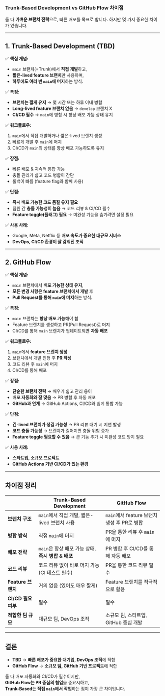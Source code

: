 <h3 data-ke-size="size23"><b>  Trunk-Based Development vs GitHub Flow 차이점</b></h3>
<p data-ke-size="size16">둘 다 <b>가벼운 브랜치 전략</b>으로, 빠른 배포를 목표로 합니다. 하지만 몇 가지 중요한 차이가 있습니다.</p>
<hr data-ke-style="style1" />
<h2 data-ke-size="size26"><b>  1. Trunk-Based Development (TBD)</b></h2>
<p data-ke-size="size16">✅ <b>핵심 개념:</b></p>
<ul style="list-style-type: disc;" data-ke-list-type="disc">
<li><code>main</code> 브랜치(=Trunk)에서 <b>직접 개발</b>하고,</li>
<li><b>짧은-lived feature 브랜치</b>만 사용하며,</li>
<li><b>하루에도 여러 번 <code>main</code>에 머지</b>하는 방식.</li>
</ul>
<p data-ke-size="size16">✅ <b>특징:</b></p>
<ul style="list-style-type: disc;" data-ke-list-type="disc">
<li><b>브랜치는 짧게 유지</b> &rarr; 몇 시간 또는 하루 이내 병합</li>
<li><b>Long-lived feature 브랜치 없음</b> &rarr; <code>develop</code> 브랜치 X</li>
<li><b>CI/CD 필수</b> &rarr; <code>main</code>에 병합 시 항상 배포 가능 상태 유지</li>
</ul>
<p data-ke-size="size16">✅ <b>워크플로우:</b></p>
<ol style="list-style-type: decimal;" data-ke-list-type="decimal">
<li><code>main</code>에서 직접 개발하거나 짧은-lived 브랜치 생성</li>
<li>빠르게 개발 후 <code>main</code>에 머지</li>
<li>CI/CD가 <code>main</code>의 상태를 항상 배포 가능하도록 유지</li>
</ol>
<p data-ke-size="size16">✅ <b>장점:</b></p>
<ul style="list-style-type: disc;" data-ke-list-type="disc">
<li>빠른 배포 &amp; 지속적 통합 가능</li>
<li>충돌 관리가 쉽고 코드 병합이 간단</li>
<li>롤백이 빠름 (feature flag와 함께 사용)</li>
</ul>
<p data-ke-size="size16">✅ <b>단점:</b></p>
<ul style="list-style-type: disc;" data-ke-list-type="disc">
<li><b>즉시 배포 가능한 코드 품질 유지 필요</b></li>
<li>팀원 간 <b>충돌 가능성이 높음</b> &rarr; 코드 리뷰 &amp; CI/CD 필수</li>
<li><b>Feature toggle(플래그) 필요</b> &rarr; 미완성 기능을 숨기려면 설정 필요</li>
</ul>
<p data-ke-size="size16">✅ <b>사용 사례:</b></p>
<ul style="list-style-type: disc;" data-ke-list-type="disc">
<li>Google, Meta, Netflix 등 <b>배포 속도가 중요한 대규모 서비스</b></li>
<li><b>DevOps, CI/CD 환경이 잘 갖춰진 조직</b></li>
</ul>
<hr data-ke-style="style1" />
<h2 data-ke-size="size26"><b>  2. GitHub Flow</b></h2>
<p data-ke-size="size16">✅ <b>핵심 개념:</b></p>
<ul style="list-style-type: disc;" data-ke-list-type="disc">
<li><code>main</code> 브랜치에서 <b>배포 가능한 상태 유지</b>,</li>
<li><b>모든 변경 사항은 feature 브랜치에서 개발</b> 후</li>
<li><b>Pull Request를 통해 <code>main</code>에 머지</b>하는 방식.</li>
</ul>
<p data-ke-size="size16">✅ <b>특징:</b></p>
<ul style="list-style-type: disc;" data-ke-list-type="disc">
<li><code>main</code> 브랜치는 <b>항상 배포 가능</b>해야 함</li>
<li>Feature 브랜치를 생성하고 PR(Pull Request)로 머지</li>
<li>CI/CD를 통해 <code>main</code> 브랜치가 업데이트되면 <b>자동 배포</b></li>
</ul>
<p data-ke-size="size16">✅ <b>워크플로우:</b></p>
<ol style="list-style-type: decimal;" data-ke-list-type="decimal">
<li><code>main</code>에서 <b>feature 브랜치 생성</b></li>
<li>브랜치에서 개발 진행 후 <b>PR 작성</b></li>
<li>코드 리뷰 후 <code>main</code>에 머지</li>
<li>CI/CD를 통해 배포</li>
</ol>
<p data-ke-size="size16">✅ <b>장점:</b></p>
<ul style="list-style-type: disc;" data-ke-list-type="disc">
<li><b>단순한 브랜치 전략</b> &rarr; 배우기 쉽고 관리 용이</li>
<li><b>배포 자동화와 잘 맞음</b> &rarr; PR 병합 후 자동 배포</li>
<li><b>GitHub과 연계</b> &rarr; GitHub Actions, CI/CD와 쉽게 통합 가능</li>
</ul>
<p data-ke-size="size16">✅ <b>단점:</b></p>
<ul style="list-style-type: disc;" data-ke-list-type="disc">
<li><b>긴-lived 브랜치가 생길 가능성</b> &rarr; PR 리뷰 대기 시 지연 발생</li>
<li><b>코드 충돌 가능성</b> &rarr; 브랜치가 길어지면 충돌 위험 증가</li>
<li><b>Feature toggle 필요할 수 있음</b> &rarr; 큰 기능 추가 시 미완성 코드 방지 필요</li>
</ul>
<p data-ke-size="size16">✅ <b>사용 사례:</b></p>
<ul style="list-style-type: disc;" data-ke-list-type="disc">
<li><b>스타트업, 소규모 프로젝트</b></li>
<li><b>GitHub Actions 기반 CI/CD가 있는 환경</b></li>
</ul>
<hr data-ke-style="style1" />
<h2 data-ke-size="size26"><b>  차이점 정리</b></h2>
<table data-ke-align="alignLeft" data-ke-style="style4">
<thead>
<tr>
<th>&nbsp;</th>
<th><b>Trunk-Based Development</b></th>
<th><b>GitHub Flow</b></th>
</tr>
</thead>
<tbody>
<tr>
<td><b>브랜치 구조</b></td>
<td><code>main</code>에서 직접 개발, 짧은-lived 브랜치 사용</td>
<td><code>main</code>에서 feature 브랜치 생성 후 PR로 병합</td>
</tr>
<tr>
<td><b>병합 방식</b></td>
<td>직접 <code>main</code>에 머지</td>
<td>PR을 통한 리뷰 후 <code>main</code>에 머지</td>
</tr>
<tr>
<td><b>배포 전략</b></td>
<td><code>main</code>은 항상 배포 가능 상태, <b>즉시 병합 &amp; 배포</b></td>
<td>PR 병합 후 CI/CD를 통해 자동 배포</td>
</tr>
<tr>
<td><b>코드 리뷰</b></td>
<td>코드 리뷰 없이 바로 머지 가능 (CI 테스트 필수)</td>
<td>PR을 통한 코드 리뷰 필수</td>
</tr>
<tr>
<td><b>Feature 브랜치</b></td>
<td>거의 없음 (있어도 매우 짧게)</td>
<td>Feature 브랜치를 적극적으로 활용</td>
</tr>
<tr>
<td><b>CI/CD 필요 여부</b></td>
<td>필수</td>
<td>필수</td>
</tr>
<tr>
<td><b>적합한 팀 규모</b></td>
<td>대규모 팀, DevOps 조직</td>
<td>소규모 팀, 스타트업, GitHub 중심 개발</td>
</tr>
</tbody>
</table>
<hr data-ke-style="style1" />
<h2 data-ke-size="size26"><b>  결론</b></h2>
<ul style="list-style-type: disc;" data-ke-list-type="disc">
<li><b>TBD</b> &rarr; <b>빠른 배포가 중요한 대기업, DevOps 조직</b>에 적합</li>
<li><b>GitHub Flow</b> &rarr; <b>소규모 팀, GitHub 기반 프로젝트</b>에 적합</li>
</ul>
<p data-ke-size="size16">둘 다 배포 자동화와 CI/CD가 필수이지만,<br /><b>GitHub Flow는 PR 중심의 협업</b>을 중요시하고,<br /><b>Trunk-Based는 직접 <code>main</code>에서 작업</b>하는 점이 가장 큰 차이입니다.</p>